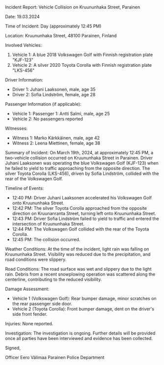Incident Report: Vehicle Collision on Kruununhaka Street, Parainen

Date: 19.03.2024

Time of Incident: Day (approximately 12:45 PM)

Location: Kruununhaka Street, 48100 Parainen, Finland

Involved Vehicles:

1. Vehicle 1: A blue 2018 Volkswagen Golf with Finnish registration plate "KJF-123"
2. Vehicle 2: A silver 2020 Toyota Corolla with Finnish registration plate "LKS-456"

Driver Information:

* Driver 1: Juhani Laaksonen, male, age 35
* Driver 2: Sofia Lindström, female, age 28

Passenger Information (if applicable):

* Vehicle 1: Passenger 1: Antti Salmi, male, age 25
* Vehicle 2: No passengers reported

Witnesses:

* Witness 1: Marko Kärkkäinen, male, age 42
* Witness 2: Leena Miettinen, female, age 38

Summary of Incident:
On March 19th, 2024, at approximately 12:45 PM, a two-vehicle collision occurred on Kruununhaka Street in Parainen. Driver Juhani Laaksonen was operating the blue Volkswagen Golf (KJF-123) when he failed to yield to traffic approaching from the opposite direction. The silver Toyota Corolla (LKS-456), driven by Sofia Lindström, collided with the rear of the Volkswagen Golf.

Timeline of Events:

* 12:40 PM: Driver Juhani Laaksonen accelerated his Volkswagen Golf onto Kruununhaka Street.
* 12:42 PM: The silver Toyota Corolla approached from the opposite direction on Kruunanranta Street, turning left onto Kruununhaka Street.
* 12:43 PM: Driver Sofia Lindström failed to yield to traffic and entered the intersection of Kruununhaka Street.
* 12:44 PM: The Volkswagen Golf collided with the rear of the Toyota Corolla.
* 12:45 PM: The collision occurred.

Weather Conditions:
At the time of the incident, light rain was falling on Kruununhaka Street. Visibility was reduced due to the precipitation, and road conditions were slippery.

Road Conditions:
The road surface was wet and slippery due to the light rain. Debris from a recent snowplowing operation was scattered along the centerline, contributing to the reduced visibility.

Damage Assessment:

* Vehicle 1 (Volkswagen Golf): Rear bumper damage, minor scratches on the rear passenger side door.
* Vehicle 2 (Toyota Corolla): Front bumper damage, dent on the driver's side front fender.

Injuries:
None reported.

Investigation:
The investigation is ongoing. Further details will be provided once all parties have been interviewed and evidence has been collected.

Signed,

Officer Eero Välimaa
Parainen Police Department